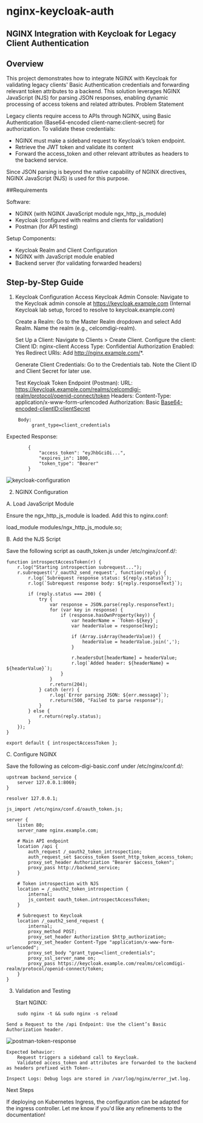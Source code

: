 # nginx-keycloak-auth
## NGINX Integration with Keycloak for Legacy Client Authentication

## Overview
This project demonstrates how to integrate NGINX with Keycloak for validating legacy clients' Basic Authentication credentials and forwarding relevant token attributes to a backend. This solution leverages NGINX JavaScript (NJS) for parsing JSON responses, enabling dynamic processing of access tokens and related attributes.
Problem Statement

Legacy clients require access to APIs through NGINX, using Basic Authentication (Base64-encoded client-name:client-secret) for authorization. To validate these credentials:

- NGINX must make a sideband request to Keycloak’s token endpoint.
- Retrieve the JWT token and validate its content
- Forward the access_token and other relevant attributes as headers to the backend service.

Since JSON parsing is beyond the native capability of NGINX directives, NGINX JavaScript (NJS) is used for this purpose.

##Requirements

Software:
- NGINX (with NGINX JavaScript module ngx_http_js_module)
- Keycloak (configured with realms and clients for validation)
- Postman (for API testing)

Setup Components:
- Keycloak Realm and Client Configuration
- NGINX with JavaScript module enabled
- Backend server (for validating forwarded headers)


## Step-by-Step Guide

1. Keycloak Configuration
    Access Keycloak Admin Console:
    Navigate to the Keycloak admin console at https://keycloak.example.com (Internal Keycloak lab setup, forced to resolve to keycloak.example.com)
   
    Create a Realm:
        Go to the Master Realm dropdown and select Add Realm.
        Name the realm (e.g., celcomdigi-realm).

    Set Up a Client:
        Navigate to Clients > Create Client.
        Configure the client:
            Client ID: nginx-client
            Access Type: Confidential
            Authorization Enabled: Yes
            Redirect URIs: Add http://nginx.example.com/*.

    Generate Client Credentials:
        Go to the Credentials tab.
        Note the Client ID and Client Secret for later use.

    Test Keycloak Token Endpoint (Postman):
        URL: https://keycloak.example.com/realms/celcomdigi-realm/protocol/openid-connect/token
        Headers:
            Content-Type: application/x-www-form-urlencoded
            Authorization: Basic <Base64-encoded-clientID:clientSecret>

        Body:
             grant_type=client_credentials

Expected Response:

```
        {
            "access_token": "eyJhbGciOi...",
            "expires_in": 1800,
            "token_type": "Bearer"
        }
```        
![keycloak-configuration](https://github.com/user-attachments/assets/fa559443-de15-4074-a4aa-a341ec2046dd)


2. NGINX Configuration

A. Load JavaScript Module

Ensure the ngx_http_js_module is loaded. Add this to nginx.conf:

load_module modules/ngx_http_js_module.so;

B. Add the NJS Script

Save the following script as oauth_token.js under /etc/nginx/conf.d/:
```
function introspectAccessToken(r) {
    r.log("Starting introspection subrequest...");
    r.subrequest('/_oauth2_send_request', function(reply) {
        r.log(`Subrequest response status: ${reply.status}`);
        r.log(`Subrequest response body: ${reply.responseText}`);

        if (reply.status === 200) {
            try {
                var response = JSON.parse(reply.responseText);
                for (var key in response) {
                    if (response.hasOwnProperty(key)) {
                        var headerName = `Token-${key}`;
                        var headerValue = response[key];

                        if (Array.isArray(headerValue)) {
                            headerValue = headerValue.join(',');
                        }

                        r.headersOut[headerName] = headerValue;
                        r.log(`Added header: ${headerName} = ${headerValue}`);
                    }
                }
                r.return(204);
            } catch (err) {
                r.log(`Error parsing JSON: ${err.message}`);
                r.return(500, "Failed to parse response");
            }
        } else {
            r.return(reply.status);
        }
    });
}

export default { introspectAccessToken };
```

C. Configure NGINX

Save the following as celcom-digi-basic.conf under /etc/nginx/conf.d/:

```
upstream backend_service {
    server 127.0.0.1:8069;
}

resolver 127.0.0.1;

js_import /etc/nginx/conf.d/oauth_token.js;

server {
    listen 80;
    server_name nginx.example.com;

    # Main API endpoint
    location /api {
        auth_request /_oauth2_token_introspection;
        auth_request_set $access_token $sent_http_token_access_token;
        proxy_set_header Authorization "Bearer $access_token";
        proxy_pass http://backend_service;
    }

    # Token introspection with NJS
    location = /_oauth2_token_introspection {
        internal;
        js_content oauth_token.introspectAccessToken;
    }

    # Subrequest to Keycloak
    location /_oauth2_send_request {
        internal;
        proxy_method POST;
        proxy_set_header Authorization $http_authorization;
        proxy_set_header Content-Type "application/x-www-form-urlencoded";
        proxy_set_body "grant_type=client_credentials";
        proxy_ssl_server_name on;
        proxy_pass https://keycloak.example.com/realms/celcomdigi-realm/protocol/openid-connect/token;
    }
}
```

3. Validation and Testing

    Start NGINX:
```
    sudo nginx -t && sudo nginx -s reload
```

    Send a Request to the /api Endpoint: Use the client’s Basic Authorization header.
    
![postman-token-response](https://github.com/user-attachments/assets/a20055f3-0087-4ac0-86a6-e5f88d10be4f)

    
    Expected behavior:
        Request triggers a sideband call to Keycloak.
        Validated access_token and attributes are forwarded to the backend as headers prefixed with Token-.

    Inspect Logs: Debug logs are stored in /var/log/nginx/error_jwt.log.


Next Steps

If deploying on Kubernetes Ingress, the configuration can be adapted for the ingress controller. Let me know if you'd like any refinements to the documentation!

